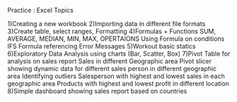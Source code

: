 Practice : Excel Topics

1)Creating a new workbook
2)Importing data in different file formats
3)Create table, select ranges, Formatting
4)Formulas + Functions
    SUM, AVERAGE, MEDIAN, MIN, MAX, OPERTAIONS
    Using Formula on conditions IFS
    Formula referencing
    Error Messages
5)Workout basic statics
6)Exploratory Data Analysis using charts (Bar, Scatter, Box)
7)Pivot Table for analysis on sales report
    Sales in different Geographic area
    Pivot slicer showing dynamic data for different sales person in different geographic area
    Identifying outliers
    Salesperson with highest and lowest sales in each geographic area
    Products with highest and lowest profit in different location
8)Simple dashboard showing sales report based on countries